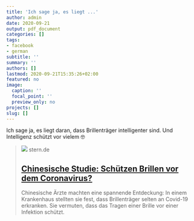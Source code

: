 ```yaml
---
title: 'Ich sage ja, es liegt ...'
author: admin
date: 2020-09-21
output: pdf_document
categories: []
tags:
- facebook
- german
subtitle: ''
summary: ''
authors: []
lastmod: 2020-09-21T15:35:26+02:00
featured: no
image:
  caption: ''
  focal_point: ''
  preview_only: no
projects: []
slug: []
---
```

Ich sage ja, es liegt daran, dass Brillenträger intelligenter sind. Und Intelligenz schützt vor vielem 🤓
> [![](https://image.stern.de/9422262/t/br/v2/w1440/r1.7778/-/pic.jpg)](https://www.stern.de/gesundheit/chinesische-studie--schuetzen-brillen-vor-dem-coronavirus--9422260.html)
> stern.de
> ## [Chinesische Studie: Schützen Brillen vor dem Coronavirus?](https://www.stern.de/gesundheit/chinesische-studie--schuetzen-brillen-vor-dem-coronavirus--9422260.html)
>
>Chinesische Ärzte machten eine spannende Entdeckung: In einem Krankenhaus stellten sie fest, dass Brillenträger selten an Covid-19 erkranken. Sie vermuten, dass das Tragen einer Brille vor einer Infektion schützt.

